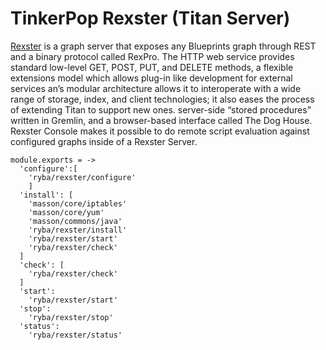 
# TinkerPop Rexster (Titan Server)

[Rexster](https://github.com/tinkerpop/rexster/wiki) is a graph server that exposes
any Blueprints graph through REST and a binary protocol called RexPro.
The HTTP web service provides standard low-level GET, POST, PUT, and DELETE methods,
a flexible extensions model which allows plug-in like development for external 
services an’s modular architecture allows it to interoperate with a wide range of
storage, index, and client technologies; it also eases the process of extending
Titan to support new ones.
server-side “stored procedures” written in Gremlin, and a browser-based interface
called The Dog House. 
Rexster Console makes it possible to do remote script evaluation against configured
graphs inside of a Rexster Server.


    module.exports = ->
      'configure':[
        'ryba/rexster/configure'
        ]
      'install': [
        'masson/core/iptables'
        'masson/core/yum'
        'masson/commons/java'
        'ryba/rexster/install'
        'ryba/rexster/start'
        'ryba/rexster/check'
      ]
      'check': [
        'ryba/rexster/check'
      ]
      'start':
        'ryba/rexster/start'
      'stop':
        'ryba/rexster/stop'
      'status':
        'ryba/rexster/status'
